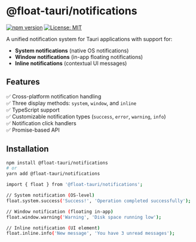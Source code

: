# @float-tauri/notifications

[![npm version](https://img.shields.io/npm/v/@float-tauri/notifications)](https://www.npmjs.com/package/@float-tauri/notifications)
[![License: MIT](https://img.shields.io/badge/License-MIT-yellow.svg)](https://opensource.org/licenses/MIT)

A unified notification system for Tauri applications with support for:
- **System notifications** (native OS notifications)
- **Window notifications** (in-app floating notifications)
- **Inline notifications** (contextual UI messages)

## Features

✅ Cross-platform notification handling  
✅ Three display methods: `system`, `window`, and `inline`  
✅ TypeScript support  
✅ Customizable notification types (`success`, `error`, `warning`, `info`)  
✅ Notification click handlers  
✅ Promise-based API  

## Installation

```bash
npm install @float-tauri/notifications
# or
yarn add @float-tauri/notifications

import { float } from '@float-tauri/notifications';

// System notification (OS-level)
float.system.success('Success!', 'Operation completed successfully');

// Window notification (floating in-app)
float.window.warning('Warning', 'Disk space running low');

// Inline notification (UI element)
float.inline.info('New message', 'You have 3 unread messages');